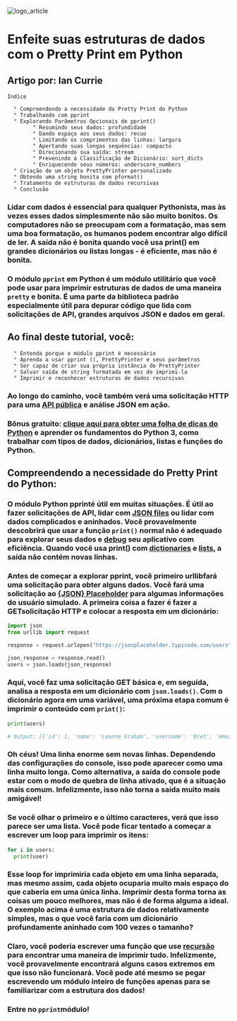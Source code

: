 ![logo_article](https://files.realpython.com/media/Python_s-Pretty-Print-pprint_Watermarked.a3e409650f59.jpeg)

# Enfeite suas estruturas de dados com o Pretty Print em Python

## Artigo por: Ian Currie

```
Índice

  ° Compreendendo a necessidade do Pretty Print do Python
  ° Trabalhando com pprint
  ° Explorando Parâmetros Opcionais de pprint()
        ° Resumindo seus dados: profundidade
        ° Dando espaço aos seus dados: recuo
        ° Limitando os comprimentos das linhas: largura
        ° Apertando suas longas sequências: compacto
        ° Direcionando sua saída: stream
        ° Prevenindo a Classificação de Dicionário: sort_dicts
        ° Enriquecendo seus números: underscore_numbers
  ° Criação de um objeto PrettyPrinter personalizado
  ° Obtendo uma string bonita com pformat()
  ° Tratamento de estruturas de dados recursivas
  ° Conclusão
```

### Lidar com dados é essencial para qualquer Pythonista, mas às vezes esses dados simplesmente não são muito bonitos. Os computadores não se preocupam com a formatação, mas sem uma boa formatação, os humanos podem encontrar algo difícil de ler. A saída não é bonita quando você usa print() em grandes dicionários ou listas longas - é eficiente, mas não é bonita.

### O módulo `pprint` em Python é um módulo utilitário que você pode usar para imprimir estruturas de dados de uma maneira `pretty` e bonita. É uma parte da biblioteca padrão especialmente útil para depurar código que lida com solicitações de API, grandes arquivos JSON e dados em geral.

## Ao final deste tutorial, você:

```
  ° Entenda porque o módulo pprint é necessário
  ° Aprenda a usar pprint (), PrettyPrinter e seus parâmetros
  ° Ser capaz de criar sua própria instância de PrettyPrinter
  ° Salvar saída de string formatada em vez de imprimi-la   
  ° Imprimir e reconhecer estruturas de dados recursivas
```

### Ao longo do caminho, você também verá uma solicitação HTTP para uma [API pública](https://realpython.com/python-json/) e análise JSON em ação.

### Bônus gratuito: [clique aqui para obter uma folha de dicas do Python](https://realpython.com/python-pretty-print/) e aprender os fundamentos do Python 3, como trabalhar com tipos de dados, dicionários, listas e funções do Python.

## Compreendendo a necessidade do Pretty Print do Python:

### O módulo Python pprinté útil em muitas situações. É útil ao fazer solicitações de API, lidar com [JSON files](https://realpython.com/python-json/) ou lidar com dados complicados e aninhados. Você provavelmente descobrirá que usar a função `print()` normal não é adequado para explorar seus dados e [debug](https://realpython.com/python-debugging-pdb/) seu aplicativo com eficiência. Quando você usa print() com [dictionaries](https://realpython.com/python-dicts/) e [lists](https://realpython.com/python-lists-tuples/), a saída não contém novas linhas.

### Antes de começar a explorar pprint, você primeiro urllibfará uma solicitação para obter alguns dados. Você fará uma solicitação ao [{JSON} Placeholder](https://jsonplaceholder.typicode.com/) para algumas informações do usuário simulado. A primeira coisa a fazer é fazer a GETsolicitação HTTP e colocar a resposta em um dicionário:

```Python
import json
from urllib import request

response = request.urlopen("https://jsonplaceholder.typicode.com/users")

json_response = response.read()
users = json.loads(json_response)
```

### Aqui, você faz uma solicitação GET básica e, em seguida, analisa a resposta em um dicionário com `json.loads()`. Com o dicionário agora em uma variável, uma próxima etapa comum é imprimir o conteúdo com `print()`:

```Python
print(users)

# Output: [{'id': 1, 'name': 'Leanne Graham', 'username': 'Bret', 'email': 'Sincere@april.biz', 'address': {'street': 'Kulas Light', 'suite': 'Apt. 556', 'city': 'Gwenborough', 'zipcode': '92998-3874', 'geo': {'lat': '-37.3159', 'lng': '81.1496'}}, 'phone': '1-770-736-8031 x56442', 'website': 'hildegard.org', 'company': {'name': 'Romaguera-Crona', 'catchPhrase': 'Multi-layered client-server neural-net', 'bs': 'harness real-time e-markets'}}, {'id': 2, 'name': 'Ervin Howell', 'username': 'Antonette', 'email': 'Shanna@melissa.tv', 'address': {'street': 'Victor Plains', 'suite': 'Suite 879', 'city': 'Wisokyburgh', 'zipcode': '90566-7771', 'geo': {'lat': '-43.9509', 'lng': '-34.4618'}}, 'phone': '010-692-6593 x09125', 'website': 'anastasia.net', 'company': {'name': 'Deckow-Crist', 'catchPhrase': 'Proactive didactic contingency', 'bs': 'synergize scalable supply-chains'}}, {'id': 3, 'name': 'Clementine Bauch', 'username': 'Samantha', 'email': 'Nathan@yesenia.net', 'address': {'street': 'Douglas Extension', 'suite': 'Suite 847', 'city': 'McKenziehaven', 'zipcode': '59590-4157', 'geo': {'lat': '-68.6102', 'lng': '-47.0653'}}, 'phone': '1-463-123-4447', 'website': 'ramiro.info', 'company': {'name': 'Romaguera-Jacobson', 'catchPhrase': 'Face to face bifurcated interface', 'bs': 'e-enable strategic applications'}}, {'id': 4, 'name': 'Patricia Lebsack', 'username': 'Karianne', 'email': 'Julianne.OConner@kory.org', 'address': {'street': 'Hoeger Mall', 'suite': 'Apt. 692', 'city': 'South Elvis', 'zipcode': '53919-4257', 'geo': {'lat': '29.4572', 'lng': '-164.2990'}}, 'phone': '493-170-9623 x156', 'website': 'kale.biz', 'company': {'name': 'Robel-Corkery', 'catchPhrase': 'Multi-tiered zero tolerance productivity', 'bs': 'transition cutting-edge web services'}}, {'id': 5, 'name': 'Chelsey Dietrich', 'username': 'Kamren', 'email': 'Lucio_Hettinger@annie.ca', 'address': {'street': 'Skiles Walks', 'suite': 'Suite 351', 'city': 'Roscoeview', 'zipcode': '33263', 'geo': {'lat': '-31.8129', 'lng': '62.5342'}}, 'phone': '(254)954-1289', 'website': 'demarco.info', 'company': {'name': 'Keebler LLC', 'catchPhrase': 'User-centric fault-tolerant solution', 'bs': 'revolutionize end-to-end systems'}}, {'id': 6, 'name': 'Mrs. Dennis Schulist', 'username': 'Leopoldo_Corkery', 'email': 'Karley_Dach@jasper.info', 'address': {'street': 'Norberto Crossing', 'suite': 'Apt. 950', 'city': 'South Christy', 'zipcode': '23505-1337', 'geo': {'lat': '-71.4197', 'lng': '71.7478'}}, 'phone': '1-477-935-8478 x6430', 'website': 'ola.org', 'company': {'name': 'Considine-Lockman', 'catchPhrase': 'Synchronised bottom-line interface', 'bs': 'e-enable innovative applications'}}, {'id': 7, 'name': 'Kurtis Weissnat', 'username': 'Elwyn.Skiles', 'email': 'Telly.Hoeger@billy.biz', 'address': {'street': 'Rex Trail', 'suite': 'Suite 280', 'city': 'Howemouth', 'zipcode': '58804-1099', 'geo': {'lat': '24.8918', 'lng': '21.8984'}}, 'phone': '210.067.6132', 'website': 'elvis.io', 'company': {'name': 'Johns Group', 'catchPhrase': 'Configurable multimedia task-force', 'bs': 'generate enterprise e-tailers'}}, {'id': 8, 'name': 'Nicholas Runolfsdottir V', 'username': 'Maxime_Nienow', 'email': 'Sherwood@rosamond.me', 'address': {'street': 'Ellsworth Summit', 'suite': 'Suite 729', 'city': 'Aliyaview', 'zipcode': '45169', 'geo': {'lat': '-14.3990', 'lng': '-120.7677'}}, 'phone': '586.493.6943 x140', 'website': 'jacynthe.com', 'company': {'name': 'Abernathy Group', 'catchPhrase': 'Implemented secondary concept', 'bs': 'e-enable extensible e-tailers'}}, {'id': 9, 'name': 'Glenna Reichert', 'username': 'Delphine', 'email': 'Chaim_McDermott@dana.io', 'address': {'street': 'Dayna Park', 'suite': 'Suite 449', 'city': 'Bartholomebury', 'zipcode': '76495-3109', 'geo': {'lat': '24.6463', 'lng': '-168.8889'}}, 'phone': '(775)976-6794 x41206', 'website': 'conrad.com', 'company': {'name': 'Yost and Sons', 'catchPhrase': 'Switchable contextually-based project', 'bs': 'aggregate real-time technologies'}}, {'id': 10, 'name': 'Clementina DuBuque', 'username': 'Moriah.Stanton', 'email': 'Rey.Padberg@karina.biz', 'address': {'street': 'Kattie Turnpike', 'suite': 'Suite 198', 'city': 'Lebsackbury', 'zipcode': '31428-2261', 'geo': {'lat': '-38.2386', 'lng': '57.2232'}}, 'phone': '024-648-3804', 'website': 'ambrose.net', 'company': {'name': 'Hoeger LLC', 'catchPhrase': 'Centralized empowering task-force', 'bs': 'target end-to-end models'}}]
```

### Oh céus! Uma linha enorme sem novas linhas. Dependendo das configurações do console, isso pode aparecer como uma linha muito longa. Como alternativa, a saída do console pode estar com o modo de quebra de linha ativado, que é a situação mais comum. Infelizmente, isso não torna a saída muito mais amigável!

### Se você olhar o primeiro e o último caracteres, verá que isso parece ser uma lista. Você pode ficar tentado a começar a escrever um loop para imprimir os itens:

```Python
for i in users:
  print(user)
```

### Esse loop for imprimiria cada objeto em uma linha separada, mas mesmo assim, cada objeto ocuparia muito mais espaço do que caberia em uma única linha. Imprimir desta forma torna as coisas um pouco melhores, mas não é de forma alguma a ideal. O exemplo acima é uma estrutura de dados relativamente simples, mas o que você faria com um dicionário profundamente aninhado com 100 vezes o tamanho?

### Claro, você poderia escrever uma função que use [recursão](https://realpython.com/python-recursion/) para encontrar uma maneira de imprimir tudo. Infelizmente, você provavelmente encontrará alguns casos extremos em que isso não funcionará. Você pode até mesmo se pegar escrevendo um módulo inteiro de funções apenas para se familiarizar com a estrutura dos dados!

### Entre no `pprint`módulo!